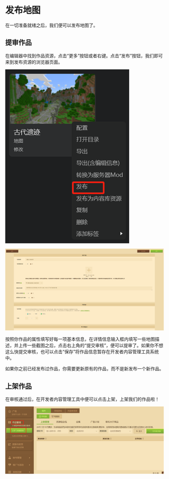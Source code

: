 # 发布地图

在一切准备就绪之后，我们便可以发布地图了。

## 提审作品

在编辑器中找到作品资源，点击“更多”按钮或者右键。点击“发布”按钮，我们即可来到发布资源的浏览器页面。

![image-20240906205843234](./assets/image-20240906205843234.png)

![image-20240901155825777](./assets/image-20240901155825777.png)

按照你作品的属性填写好每一项基本信息，在详情信息输入框内填写一些地图描述，并上传一些截图之后，点击右上角的“提交审核”，便可以提审了。如果你不想这么快提交审核，也可以点击“保存”将作品信息暂存在开发者内容管理工具系统中。

如果你之前已经发布过作品，你需要更新原有的作品，而不是新发布一个新作品。

## 上架作品

在审核通过后，在开发者内容管理工具中便可以点击上架，上架我们的作品啦！

![image-20240901160221171](./assets/image-20240901160221171.png)

